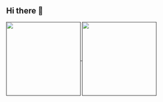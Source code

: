 ## Hi there 👋
<a href>
<img height=200 align="center" src="https://github-readme-stats-mrtylerjets-projects.vercel.app/api?username=tylerjet&exclude_repo=Apps_and_Extension,backups&show=prs_merged,prs_merged_percentage&hide_rank=true&theme=dark#gh-dark-mode-only" />
</a>
<a href>
<img height=200 align="center" src="https://github-readme-stats-mrtylerjets-projects.vercel.app/api/top-langs?username=tylerjet&exclude_repo=Apps_and_Extensions,backups&layout=compact&langs_count=8&card_width=320theme=dark#gh-dark-mode-only" />
</a>

<!--
**Tylerjet/tylerjet** is a ✨ _special_ ✨ repository because its `README.md` (this file) appears on your GitHub profile.

Here are some ideas to get you started:

- 🔭 I’m currently working on ...
- 🌱 I’m currently learning ...
- 👯 I’m looking to collaborate on ...
- 🤔 I’m looking for help with ...
- 💬 Ask me about ...
- 📫 How to reach me: ...
- 😄 Pronouns: ...
- ⚡ Fun fact: ...
-->
